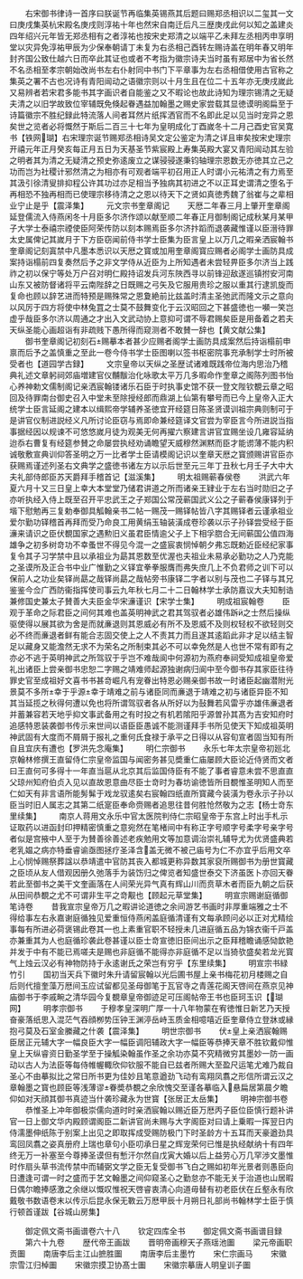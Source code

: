 <!-- { "loadSidebar": true } -->
　　右宋御书律诗一首序曰朕诞节再临集英锡燕其后题曰赐郑丞相识以二玺其一文曰庚戌集英杭宋殿名庚戌则淳祐十年也然宋自南迁后凡三歴庚戌此何以知之盖建炎四年绍兴元年皆无郑丞相有之者淳祐也按宋史郑清之以端平乙未拜左丞相丙申享明堂以灾异免淳祐甲辰为少保奉朝请丁未复为右丞相己酉转左赐诗盖在明年春又明年封齐国公致仕越六日而卒此其证也或者不考指为徽宗诗夫当时虽有郑居中为省长然不名丞相至孝宗朝始改尚书左右仆射同中书门下平章事为左右丞相借使用古官称之集英之署不古也况诗有青阳闿动之语徽宗则以十月生且在位二十五年亦无庚戌嵗此又易辨者若宋君多能书其字画识者自能鉴之又不暇论也故此诗知为理宗锡清之无疑夫清之以旧学故致位宰辅既免倏起眷遇益加翰墨之赐史家尝载其显徳谟明阁扁至于诗篇徽宗不胜纪録此特流落人间者耳然片纸挥洒官而不名即此足以见当时宠异之恩矣世之览者必将慨然于斯后二百三十七年为皇明成化丁酉嵗冬十二月己酉史官吴寛书【铁网瑚】右宋理宗诞节赐郑丞相诗吴文定公鉴定为清之详且审矣按宋史理宗开禧元年正月癸亥每正月五日为天基圣节紫宸殿上寿集英殿大宴又青阳闿动其左验之明者其为清之无疑清之预史弥逺废立之谋骎骎遂秉钧轴理宗恩数无亦徳其立己之功而岂为社稷计邪然清之为相亦有可观者端平初召用正人时谓小元祐清之有力焉至其汲引徐清叟排抑程公许其功过亦足相当予独病其初进之不以正耳史谓清之堕名于再相恐不独再相而已使理宗移待清之之恩以待天下之贤如真徳秀魏了翁崔与之辈相业宁止是乎【震泽集】
　　元文宗书奎章阁记
　　天厯二年春三月上肇开奎章阁延登儒流入侍燕闲冬十月臣多尔济作颂以献至顺二年春正月御制阁记成秋某月某甲子大学士泰禧宗禋使臣阿荣传防以刻本赐焉臣多尔济抃蹈而退袭藏惟谨以臣溍待罪太史属俾记其嵗月于下方臣窃闻前侍书学士臣集为臣言皇上以万几之暇亲洒宸翰书奎章阁记刻寘禁中凡墨本悉识以天厯之寳或加用奎章阁寳应赐者必阁学士画防具成案持诣榻前四复奏然后予之非文学侍从近臣为上所知遇者未尝轻畀臣多尔济当上践祚之初以保宁等处万户召对明仁殿持诏发兵河东陜西寻以前锋迎敌遂巡镇拊安河南山东又被防督诸将平云南陛辞之日既赐之弓矢及它服用贵珍之服以重其行逮凯旋而复命也顾以辞艺进而特预是赐殊常之恩夐絶前比兹盖时清主圣弛武而隆文示之意向以风厉于四方将使中林兔罝之士莫不鼓舞变化于云汉昭回之下甚盛徳也一嚬一笑岂虚乎哉臣多尔济以周通之才出入文武动协上意抑可谓不辱君赐矣臣是用备着之若夫天纵圣能心画超诣有非疏贱下愚所得而窥测者不敢賛一辞也【黄文献公集】
　　御书奎章阁记初刻石赐摹本者甚少应赐者阁学士画防具成案然后持诣榻前申禀而后予之盖慎重之至此一卷今侍书学士臣图喇以签书枢密院事充承制学士时所被受者也【道园学古録】
　　文宗皇帝以天纵之圣歴试诸难既践帝位海内思治乃稽典礼述文章躬祠郊庙増建官仪黼黻治化咏歌太平万几多暇命作奎章之阁陈列图书怡心养神勅文儒制阁记亲洒宸翰镂诸乐石臣于时执事史馆不获一登文陛钦覩云章之昭回及待罪南台御史召入中堂未至除授经郎而鼎湖上仙第有攀号而已今上皇帝入正大统学士臣言延阁之建本以缉熙帝学辅养圣徳宜开经筵日陈圣贤谟训祖宗典则制可于是讲官仪制进説经义凡所讨论臣窃与焉即命兼经筵译文官尝为宰臣言今所进説当指事据经因以规谏不可悠悠嵗月徒为观美无何再擢六察建言讲官宜赐坐设几雍容延纳迨忝右曹复有经筵参賛之命屡尝执经劝诵瞻望天威穆然渊黙而臣才能谫薄不能内积诚敬敷宣典训仰答圣明之万一比者学士臣请模阁记识以奎章天厯之寳颁赐讲官臣亦获赐焉谨述列圣右文典学之盛徳书诸左方以示后世至元三年丁丑秋七月壬子大中大夫礼部侍郎臣苏天爵拜手稽首记【滋溪集】
　　明太祖赐蕲春侯卷
　　洪武六年夏六月十又三日皇上幸大本堂堂乃储君讲道之所而诸亲王肄业于左右当时勋旧之子亦听执经入侍上既至召开平忠武王之子郑国公常茂蕲国武义公之子蕲春侯康铎列于堦下慰勉再三复勅奉御具觚翰亲书二帖一赐茂一赐铎帖皆八字其赐铎者云谨承祖业爱尔勤功铎稽首再拜而受乃命良工用黄绢玉轴装潢成卷珍袭以示子孙铎尝受经于臣濓来请识之臣伏覩国家之遇勲旧义虽君臣情逾父子上下相孚脗合无间蕲国公值四海雄争之初多树竒功不幸蚤世不得见今混一之盛宸衷悯悼朝夕弗忘既勅近臣经纪家事复令其子习学禁中且以承祖业为勗其恩数至优渥也夫祖业未易承必勤功之人乃克能之圣谟所及正合书中业广惟勤之义铎宜拳拳服膺而弗失庶几上不负君师之训下可以保前人之功业矣铎尚勗之哉铎尚勗之哉帖旁书康铎二字者以别与茂也二子铎与其兄鉴鉴今佥广西防衞指挥使司事云九年秋七月二十二日翰林学士承防嘉议大夫知制诰兼修国史兼太子賛善大夫臣金华宋濓谨识【宋学士集】
　　明成祖宸翰卷
　　臣观于革命之际君臣之间何其难也盖英明神武之君其驾驭者必雄伟跅之士然后操纵驱使得以展其欲为舍是而就亷退则其恩威必有所不及恩威不及则权轻权不欲轻则交必不终而亷退者鲜有能合志固交使上之人不责其力而且遂其逺蹈此非才足以结主智足以藏身又能澹然无求不为荣名之所制束其必不可以幸免然是人也世不常有即有之亦必不逃于英明神武之所驾驭于乎岂不难哉阆中何源初为燕府奉祠受知成祖皇帝爱礼出诸臣上尝亲御书忠恕二字赐之靖难师起源独谢病归阆中至今御书存其家臣往待罪史官至成祖好文喜书书甚竒崛凡有宠眷出特恩必赐亲御书故一时诸臣起幽潜附光景莫不多所幸于乎源幸于靖难之前与诸臣同而亷退于靖难之初与诸臣异臣不知其当延揽之秋得何遭以免也将所谓驾驭者各从所好以为鼔舞若风雷乎亦雄伟亷退者并蓄兼容若天地乎抑文事武备用之有时投之有机若隂阳乎源曽孙其髙为吉安知府时追感特恩装袭御书传示来世间以语臣臣愚诚不能测谨拜手书所见使天下知成祖英明神武固有大度而不屑屑于报礼之重何氏食禄于承平之日得以从容旬宣者固当知有所自且宜庆有遭也【罗洪先念庵集】
　　明仁宗御书
　　永乐七年太宗皇帝初廵北京翰林修撰王直留侍仁宗皇帝监国与闻密务甚见奬重仁庙屡顾大臣论近侍贤而文者曰王直何可多得十一年直当扈从北京其后监国侍臣有不能了事者睿意未尝不思直直父琼州知府伯贞入见以直故恩意曲尽臣士竒时为春坊谕徳皆所目覩惟圣明知人而至仁如天有非言语所能髣髴于戏龙驭逺矣右宸翰四纸直所寳藏今装潢为卷永示子孙以臣当时旧人属志之其第二纸寔臣奉命赍赐者追思往昔何胜怆然敬为之志【杨士竒东里续集】
　　南京人蒋用文永乐中官太医院判侍仁宗昭皇帝于东宫上时出手札示证取药以进函封印押精密慎重之意宛然在笔楮间中有称正字号顺字号柔字号亲字号者似是宫掖中人至于为賛善徐善述老疾勉用文等加意调治崇礼辅导尤为优贤盛典若老乳媪之病亦特垂睿谕亟图拯疗圣泽含盖无微不被己庙号为仁不亦宜乎后用文卒上心悯悼赐祭葬諡以恭靖遣中官防其丧入都城更称异数其家裒所赐御书为册世寳藏之臣顷从友人借观因册久弛落手为装饬归之俾览者知盛世泰交下济虽医卜亦回天眷若此至御书之美干文奎画落在人间荣光异气真有辉山川而贲草木者而臣九朝之后获从田间恭覩之尤不可谓非生平之竒觏也【顾起元草堂集】
　　明宣宗赐谢庭循御笔诗卷
　　昔我宣宗皇帝万几之暇讲论道徳之余间游艺书画时非厚重端雅之士不得给事左右永嘉谢庭循独见爱重恒侍燕闲盖庭循清谨有文每承顾问必以正对尤精绘事每有所进必荷褒锡此卷其一也上素重官职不轻授未几进庭循五品为锦衣衞千戸盖亦兼重其为人也庭循珍袭此卷甚谨以臣士竒宣徳旧臣间出示之臣拜稽瞻诵感恸歆艳并发于中有不能已焉嗟夫是赐也非庭循不能得亦非庭循不足以当猗欤盛矣若龙光寳气上烛云汉必有神物防持于永逺谢氏之荣岂有穷乎【东里续集】
　　明宣宗书緑竹引
　　国初当天兵下徽时朱升请留宸翰以光后圃书屋上亲书梅花初月楼赐之自后则代擅奎藻万厯间玉应试留都见圣母御笔于瓦官寺之青莲花阁天啓间在燕京见神庙御书于李戚畹之清华园今复覩章皇帝御迹足可压阁帖帝王书也臣珂玉识【瑚网】
　　明孝宗御书
　　于穆孝皇深明广厚一十八年物蒙在宥徳惟日新艺乃天授奋豪落纸思入混茫气吞顔栁势压钟王渊渟岳峙玉质金相噫嘻近臣奎章侍立登牀或縁抱弓莫及石室金縢藏之什袭【震泽集】
　　明世宗御书
　　伏皇上亲洒宸翰赐臣居正元辅大字一幅良臣大字一幅臣调阳辅政大字一幅臣等恭捧天章不胜钦戴仰惟皇上天纵睿资日勤圣学至于操觚染翰虽作圣之余功亦莫不究精微穷其墨妙一防一画动以古人为法臣等每侍帷幄輙欣仰钦服不能自已兹者所赐大至盈尺运笔尤难乃裁自圣心不由摹拟比之常日所书更为佳妙且笔意遒劲飞动有鸾翔凤翥之形信所谓云汉之章翰墨之寳也顾臣等浅薄谬眷奬恭覩之余欣愧交至谨各摹临入悬扁居第晨夕瞻仰如对天顔其御书真迹当什袭珍藏永为世寳【张居正太岳集】
　　明神宗御书卷
　　恭惟圣上冲年御极崇儒向道时时亲洒宸翰以赐近臣万厯丙子臣位臣慎行题补讲官一日上御文华内殿顾谓阁臣二新讲官尚未赐与大字阁臣对曰请上乗暇一挥翌日内侍濡墨伸纸陈于别案上出见之即取挥成受赐防极门下时圣龄方十五耳而天豪遒劲具鸾回凤翥之姿真册府上瑞也章句小臣叨承日星之辉宠荣何已惟是执经献纳十有四年终无万一补塞至今尊捧圣谟但有慙汗尔然自戊寅大婚以后上益劳心万几罕渉文墨惟时作扇头草书流传禁中而辅弼文学之臣无复受御书飞白之赐如初年光景者则愚臣向日遭逢可谓一时之盛而于艺文翰墨之间仰窥圣心之勤怠亦不能无关于治道也山居暇日偶尔瞻捧感激之余继以慨叹惟祝天啓睿衷清心向道毋替有初老臣伏在丘壑永有欣戴敬书数语卷末以传示后昆永保无斁云万厯甲辰十月朔日礼部尚书翰林学士臣于慎行顿首谨跋【谷城山房集】














　　御定佩文斋书画谱卷六十八
　　钦定四库全书
　　御定佩文斋书画谱目録
　　第六十九卷
　　歴代帝王画跋
　　晋明帝画穆天子燕瑶池圗
　　梁元帝画职贡圗
　　南唐李后主江山摭胜圗
　　南唐李后主墨竹
　　宋仁宗画马
　　宋徽宗雪江归棹圗
　　宋徽宗摸卫协髙士圗
　　宋徽宗摹唐人明皇训子圗
